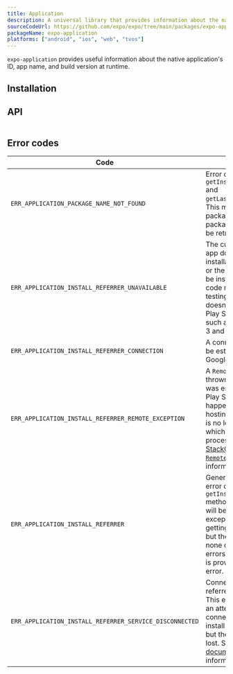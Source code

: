 ```yaml
---
title: Application
description: A universal library that provides information about the native application's ID, app name, and build version at runtime.
sourceCodeUrl: https://github.com/expo/expo/tree/main/packages/expo-application
packageName: expo-application
platforms: ["android", "ios", "web", "tvos"]
---
```


`expo-application` provides useful information about the native application's ID, app name, and build version at runtime.

## Installation

## API

```js

```

## Error codes

| Code                                                    | Description                                                                                                                                                                                                                                                                                                                                                                                                    |
| ------------------------------------------------------- | -------------------------------------------------------------------------------------------------------------------------------------------------------------------------------------------------------------------------------------------------------------------------------------------------------------------------------------------------------------------------------------------------------------- |
| `ERR_APPLICATION_PACKAGE_NAME_NOT_FOUND`                | Error code thrown by `getInstallationTimeAsync` and `getLastUpdateTimeAsync`. This may be thrown if the package information or package name could not be retrieved.                                                                                                                                                                                                                                            |
| `ERR_APPLICATION_INSTALL_REFERRER_UNAVAILABLE`          | The current Play Store app doesn't provide the installation referrer API, or the Play Store may not be installed. This error code may come up when testing on an AVD that doesn't come with the Play Store pre-installed, such as the Google Pixel 3 and Nexus 6.                                                                                                                                              |
| `ERR_APPLICATION_INSTALL_REFERRER_CONNECTION`           | A connection could not be established to the Google Play Store.                                                                                                                                                                                                                                                                                                                                                |
| `ERR_APPLICATION_INSTALL_REFERRER_REMOTE_EXCEPTION`     | A `RemoteException` was thrown after a connection was established to the Play Store. This may happen if the process hosting the remote object is no longer available, which usually means the process crashed. See [this StackOverflow answer on `RemoteException`](https://stackoverflow.com/questions/3156389/android-remoteexceptions-and-services) for more information.                                   |
| `ERR_APPLICATION_INSTALL_REFERRER`                      | General default case error code for the `getInstallReferrerAsync` method. This error code will be thrown if an exception occurred when getting the install referrer, but the exception was none of the more precise errors. The [`responseCode`](https://developer.android.com/reference/com/android/installreferrer/api/InstallReferrerClient.InstallReferrerResponse.html) is provided along with the error. |
| `ERR_APPLICATION_INSTALL_REFERRER_SERVICE_DISCONNECTED` | Connection to the install referrer service was lost. This error is thrown when an attempt was made to connect and set up the install referrer service, but the connection was lost. See the [Android documentation](https://developer.android.com/reference/com/android/installreferrer/api/InstallReferrerStateListener) for more information.                                                                |